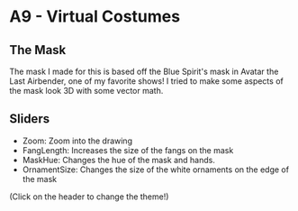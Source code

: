 # A9 - Virtual Costumes

## The Mask
The mask I made for this is based off the Blue Spirit's mask in Avatar the Last Airbender, one of my favorite shows! I tried to make some aspects of the mask look 3D with some vector math. 

## Sliders
- Zoom: Zoom into the drawing
- FangLength: Increases the size of the fangs on the mask
- MaskHue: Changes the hue of the mask and hands.
- OrnamentSize: Changes the size of the white ornaments on the edge of the mask

(Click on the header to change the theme!)